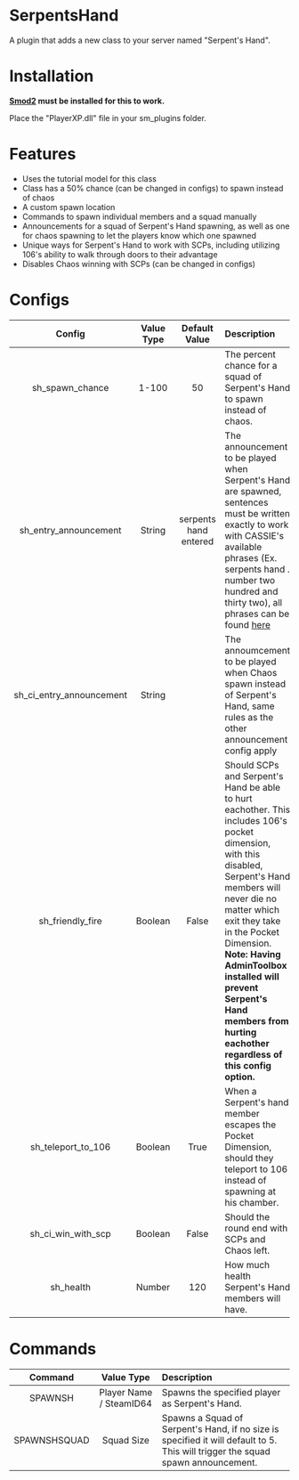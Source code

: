# SerpentsHand

A plugin that adds a new class to your server named "Serpent's Hand".

# Installation

**[Smod2](https://github.com/Grover-c13/Smod2) must be installed for this to work.**

Place the "PlayerXP.dll" file in your sm_plugins folder.

# Features
* Uses the tutorial model for this class
* Class has a 50% chance (can be changed in configs) to spawn instead of chaos
* A custom spawn location
* Commands to spawn individual members and a squad manually
* Announcements for a squad of Serpent's Hand spawning, as well as one for chaos spawning to let the players know which one spawned
* Unique ways for Serpent's Hand to work with SCPs, including utilizing 106's ability to walk through doors to their advantage
* Disables Chaos winning with SCPs (can be changed in configs)

# Configs
| Config        | Value Type | Default Value | Description |
| :-------------: | :---------: | :------: | :--------- |
| sh_spawn_chance | 1-100 | 50 | The percent chance for a squad of Serpent's Hand to spawn instead of chaos. |
| sh_entry_announcement | String | serpents hand entered | The announcement to be played when Serpent's Hand are spawned, sentences must be written exactly to work with CASSIE's available phrases (Ex. serpents hand . number two hundred and thirty two), all phrases can be found [here](https://github.com/Cyanox62/CustomAnnouncements/wiki/CASSIE-Phrases) |
| sh_ci_entry_announcement | String | | The annoumcement to be played when Chaos spawn instead of Serpent's Hand, same rules as the other announcement config apply |
| sh_friendly_fire | Boolean | False | Should SCPs and Serpent's Hand be able to hurt eachother. This includes 106's pocket dimension, with this disabled, Serpent's Hand members will never die no matter which exit they take in the Pocket Dimension. **Note: Having AdminToolbox installed will prevent Serpent's Hand members from hurting eachother regardless of this config option.** |
| sh_teleport_to_106 | Boolean | True | When a Serpent's hand member escapes the Pocket Dimension, should they teleport to 106 instead of spawning at his chamber. |
| sh_ci_win_with_scp | Boolean | False | Should the round end with SCPs and Chaos left. |
| sh_health | Number | 120 | How much health Serpent's Hand members will have. |

# Commands
| Command        | Value Type | Description |
| :-------------: | :---------: | :--------- |
| SPAWNSH | Player Name / SteamID64 | Spawns the specified player as Serpent's Hand. |
| SPAWNSHSQUAD | Squad Size | Spawns a Squad of Serpent's Hand, if no size is specified it will default to 5. This will trigger the squad spawn announcement. |

